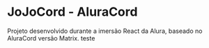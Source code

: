 # JoJoCord - AluraCord
Projeto desenvolvido durante a imersão React da Alura, baseado
no AluraCord versão Matrix. teste